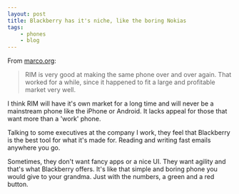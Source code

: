 ```yaml
---
layout: post
title: Blackberry has it's niche, like the boring Nokias
tags:
    - phones
    - blog
---
```


From [marco.org](http://http://www.marco.org/2011/05/02/more-blackberries-nobody-will-care-about):
> RIM is very good at making the same phone over and over again. That worked for a while, since it happened to fit a large and profitable market very well.

I think RIM will have it's own market for a long time and will never be a mainstream phone like the iPhone or Android. It lacks appeal for those that want more than a 'work' phone.

Talking to some executives at the company I work, they feel that Blackberry is the best tool for what it's made for. Reading and writing fast emails anywhere you go.

Sometimes, they don't want fancy apps or a nice UI. They want agility and that's what Blackberry offers. It's like that simple and boring phone you would give to your grandma. Just with the numbers, a green and a red button.

